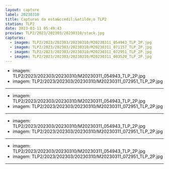 ```yaml
---
layout: capture
label: 20230310
title: Capturas da esta&ccedil;&atilde;o TLP2
station: TLP2
date: 2023-03-11 05:49:43
preview: TLP2/2023/202303/20230310/stack.jpg
capturas:
  - imagem: TLP2/2023/202303/20230310/M20230311_054943_TLP_2P.jpg
  - imagem: TLP2/2023/202303/20230310/M20230311_071157_TLP_2P.jpg
  - imagem: TLP2/2023/202303/20230310/M20230311_072951_TLP_2P.jpg
  - imagem: TLP2/2023/202303/20230310/M20230311_083520_TLP_2P.jpg
---
```

  - imagem: TLP2/2023/202303/20230310/M20230311_054943_TLP_2P.jpg
  - imagem: TLP2/2023/202303/20230310/M20230311_072951_TLP_2P.jpg
---
  - imagem: TLP2/2023/202303/20230310/M20230311_054943_TLP_2P.jpg
  - imagem: TLP2/2023/202303/20230310/M20230311_072951_TLP_2P.jpg
---
  - imagem: TLP2/2023/202303/20230310/M20230311_054943_TLP_2P.jpg
  - imagem: TLP2/2023/202303/20230310/M20230311_072951_TLP_2P.jpg
---
  - imagem: TLP2/2023/202303/20230310/M20230311_054943_TLP_2P.jpg
  - imagem: TLP2/2023/202303/20230310/M20230311_072951_TLP_2P.jpg
---
